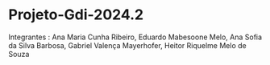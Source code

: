 # Projeto-Gdi-2024.2
Integrantes : Ana Maria Cunha Ribeiro, Eduardo Mabesoone Melo, Ana Sofia da Silva Barbosa, Gabriel Valença Mayerhofer, Heitor Riquelme Melo de Souza


